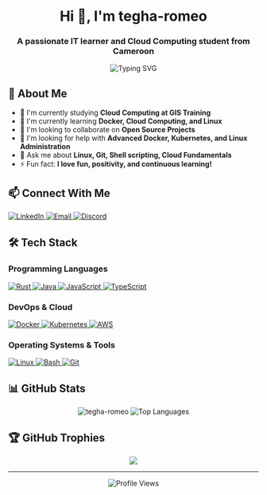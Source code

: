 # <h1 align="center">Hi 👋, I'm tegha-romeo</h1>

<h3 align="center">A passionate IT learner and Cloud Computing student from Cameroon</h3>

<p align="center">
  <img src="https://readme-typing-svg.herokuapp.com?font=Fira+Code&pause=1000&color=2F7CF6&center=true&vCenter=true&width=435&lines=Cloud+Computing+Enthusiast;DevOps+Learner;Open+Source+Contributor" alt="Typing SVG" />
</p>

## 🚀 About Me

- 🔭 I'm currently studying **Cloud Computing at GIS Training**
- 🌱 I'm currently learning **Docker, Cloud Computing, and Linux**
- 👯 I'm looking to collaborate on **Open Source Projects**
- 🤝 I'm looking for help with **Advanced Docker, Kubernetes, and Linux Administration**
- 💬 Ask me about **Linux, Git, Shell scripting, Cloud Fundamentals**
- ⚡ Fun fact: **I love fun, positivity, and continuous learning!**

## 📫 Connect With Me

<p align="left">
  <a href="https://www.linkedin.com/in/romeo-dze-tegha-1375b6341/" target="blank">
    <img src="https://img.shields.io/badge/LinkedIn-0A66C2?style=for-the-badge&logo=linkedin&logoColor=white" alt="LinkedIn" />
  </a>
  <a href="mailto:romeotegha@gmail.com" target="blank">
    <img src="https://img.shields.io/badge/Email-D14836?style=for-the-badge&logo=gmail&logoColor=white" alt="Email" />
  </a>
  <a href="https://discord.com/users/1282739871278174280" target="blank">
    <img src="https://img.shields.io/badge/Discord-5865F2?style=for-the-badge&logo=discord&logoColor=white" alt="Discord" />
  </a>
</p>

## 🛠️ Tech Stack

### Programming Languages

<p align="left">
  <a href="https://www.rust-lang.org/" target="_blank">
    <img src="https://img.shields.io/badge/Rust-000000?style=for-the-badge&logo=rust&logoColor=white" alt="Rust"/>
  </a>
  <a href="https://www.java.com/" target="_blank">
    <img src="https://img.shields.io/badge/Java-ED8B00?style=for-the-badge&logo=openjdk&logoColor=white" alt="Java"/>
  </a>
  <a href="https://www.javascript.com/" target="_blank">
    <img src="https://img.shields.io/badge/JavaScript-F7DF1E?style=for-the-badge&logo=javascript&logoColor=black" alt="JavaScript"/>
  </a>
  <a href="https://www.typescriptlang.org/" target="_blank">
    <img src="https://img.shields.io/badge/TypeScript-007ACC?style=for-the-badge&logo=typescript&logoColor=white" alt="TypeScript"/>
  </a>
</p>

### DevOps & Cloud

<p align="left">
  <a href="https://www.docker.com/" target="_blank">
    <img src="https://img.shields.io/badge/Docker-2496ED?style=for-the-badge&logo=docker&logoColor=white" alt="Docker"/>
  </a>
  <a href="https://kubernetes.io/" target="_blank">
    <img src="https://img.shields.io/badge/Kubernetes-326CE5?style=for-the-badge&logo=kubernetes&logoColor=white" alt="Kubernetes"/>
  </a>
  <a href="https://aws.amazon.com/" target="_blank">
    <img src="https://img.shields.io/badge/AWS-232F3E?style=for-the-badge&logo=amazon-aws&logoColor=white" alt="AWS"/>
  </a>
</p>

### Operating Systems & Tools

<p align="left">
  <a href="https://www.linux.org/" target="_blank">
    <img src="https://img.shields.io/badge/Linux-FCC624?style=for-the-badge&logo=linux&logoColor=black" alt="Linux"/>
  </a>
  <a href="https://www.gnu.org/software/bash/" target="_blank">
    <img src="https://img.shields.io/badge/Bash-4EAA25?style=for-the-badge&logo=gnu-bash&logoColor=white" alt="Bash"/>
  </a>
  <a href="https://git-scm.com/" target="_blank">
    <img src="https://img.shields.io/badge/Git-F05032?style=for-the-badge&logo=git&logoColor=white" alt="Git"/>
  </a>
</p>

## 📊 GitHub Stats

<p align="center">
  <img src="https://github-readme-stats.vercel.app/api?username=tegha-romeo&show_icons=true&theme=radical" alt="tegha-romeo" />
  <img src="https://github-readme-stats.vercel.app/api/top-langs/?username=tegha-romeo&layout=compact&theme=radical" alt="Top Languages" />
</p>

## 🏆 GitHub Trophies

<p align="center">
  <img src="https://github-profile-trophy.vercel.app/?username=tegha-romeo&theme=radical&margin-w=15&margin-h=15"/>
</p>

---

<p align="center">
  <img src="https://komarev.com/ghpvc/?username=tegha-romeo&label=Profile%20views&color=0e75b6&style=flat" alt="Profile Views" />
</p>
